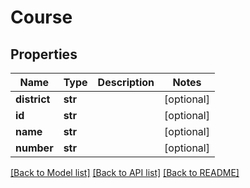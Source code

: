 # Course

## Properties
Name | Type | Description | Notes
------------ | ------------- | ------------- | -------------
**district** | **str** |  | [optional] 
**id** | **str** |  | [optional] 
**name** | **str** |  | [optional] 
**number** | **str** |  | [optional] 

[[Back to Model list]](README.md#documentation-for-models) [[Back to API list]](README.md#documentation-for-api-endpoints) [[Back to README]](README.md)


